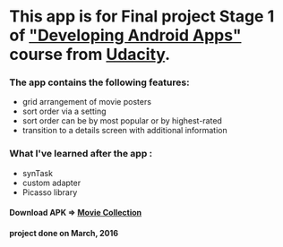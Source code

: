 # This app is for Final project Stage 1 of ["Developing Android Apps"](https://www.udacity.com/course/developing-android-apps--ud853) course from [Udacity](www.udacity.com).

### The app contains the following features:

- grid arrangement of movie posters
- sort order via a setting
- sort order can be by most popular or by highest-rated
- transition to a details screen with additional information

### What I've learned after the app :

- synTask
- custom adapter
- Picasso library

#### Download APK => [Movie Collection](https://drive.google.com/open?id=0B0TiKxw-s6XANVI1Yl9WRVFtMkU)

#### project done on March, 2016
